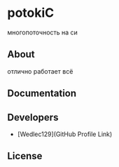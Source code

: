 # potokiC


многопоточность на си


## About

отлично работает всё

## Documentation



## Developers

- [Wedlec129](GitHub Profile Link)

## License

